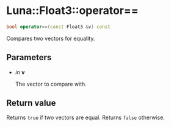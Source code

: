 # Luna::Float3::operator==

```c++
bool operator==(const Float3 &v) const
```

Compares two vectors for equality. 



## Parameters
* *in* **v**

    The vector to compare with. 

## Return value
Returns `true` if two vectors are equal. Returns `false` otherwise. 

